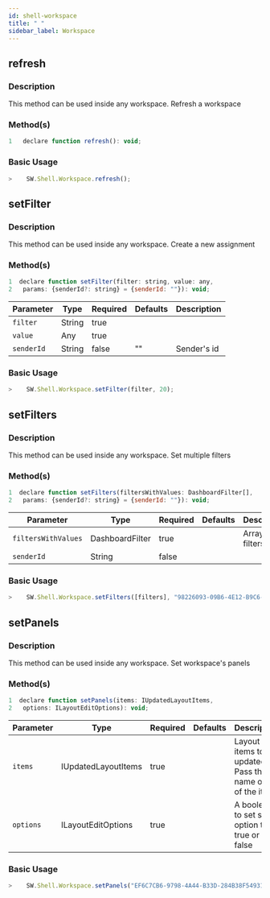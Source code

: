 ```yaml
---
id: shell-workspace
title: " "
sidebar_label: Workspace
---
```



## refresh

### Description

This method can be used inside any workspace. Refresh a workspace

### Method(s)

```javascript
1   declare function refresh(): void;
```



### Basic Usage

```javascript
>    SW.Shell.Workspace.refresh();
```


## setFilter

### Description

This method can be used inside any workspace. Create a new assignment

### Method(s)

```javascript
1  declare function setFilter(filter: string, value: any, 
2   params: {senderId?: string} = {senderId: ""}): void;
```

<table className="custom-table">
    <thead>
        <tr>
            <th>Parameter</th>
            <th>Type</th>
            <th>Required</th>
            <th>Defaults</th>
            <th>Description</th>
        </tr>
    </thead>
    <tbody>
        <tr className="selected">
            <td><code>filter</code></td>
            <td>String</td>
            <td>true</td>
            <td></td>
            <td></td>
        </tr>
        <tr className="selected">
            <td><code>value</code></td>
            <td>Any</td>
            <td>true</td>
            <td></td>
            <td></td>
        </tr>
        <tr className="selected">
            <td><code>senderId</code></td>
            <td>String</td>
            <td>false</td>
            <td>""</td>
            <td>Sender's id</td>
        </tr>
    </tbody>
</table>

### Basic Usage

```javascript
>    SW.Shell.Workspace.setFilter(filter, 20);
```

## setFilters

### Description

This method can be used inside any workspace. Set multiple filters

### Method(s)

```javascript
1  declare function setFilters(filtersWithValues: DashboardFilter[], 
2   params: {senderId?: string} = {senderId: ""}): void;
```

<table className="custom-table">
    <thead>
        <tr>
            <th>Parameter</th>
            <th>Type</th>
            <th>Required</th>
            <th>Defaults</th>
            <th>Description</th>
        </tr>
    </thead>
    <tbody>
        <tr className="selected">
            <td><code>filtersWithValues</code></td>
            <td>DashboardFilter</td>
            <td>true</td>
            <td></td>
            <td>Array of filters</td>
        </tr>
        <tr className="selected">
            <td><code>senderId</code></td>
            <td>String</td>
            <td>false</td>
            <td></td>
            <td></td>
        </tr>
    </tbody>
</table>

### Basic Usage

```javascript
>    SW.Shell.Workspace.setFilters([filters], "98226093-09B6-4E12-B9C6-2AEED2963C31");
```
## setPanels

### Description

This method can be used inside any workspace. Set workspace's panels
### Method(s)

```javascript
1  declare function setPanels(items: IUpdatedLayoutItems, 
2   options: ILayoutEditOptions): void;
```

<table className="custom-table">
    <thead>
        <tr>
            <th>Parameter</th>
            <th>Type</th>
            <th>Required</th>
            <th>Defaults</th>
            <th>Description</th>
        </tr>
    </thead>
    <tbody>
        <tr className="selected">
            <td><code>items</code></td>
            <td>IUpdatedLayoutItems</td>
            <td>true</td>
            <td></td>
            <td>Layout items to be updated. Pass the name or id of the item</td>
        </tr>
        <tr className="selected">
            <td><code>options</code></td>
            <td>ILayoutEditOptions</td>
            <td>true</td>
            <td></td>
            <td>A boolean to set save option to true or false</td>
        </tr>
    </tbody>
</table>

### Basic Usage

```javascript
>    SW.Shell.Workspace.setPanels("EF6C7CB6-9798-4A44-B33D-284B38F54931", true);
```